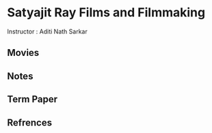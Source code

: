 # Satyajit Ray Films and Filmmaking
Instructor : Aditi Nath Sarkar

## Movies

## Notes

## Term Paper

## Refrences
